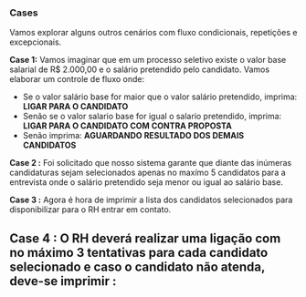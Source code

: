 ### Cases

Vamos explorar alguns outros cenários com fluxo condicionais,
repetições e excepcionais.

<strong>Case 1:</strong> Vamos imaginar que em um processo seletivo existe
o valor base salarial de R$ 2.000,00 e o salário pretendido pelo
candidato. Vamos elaborar um controle de fluxo onde:

 - Se o valor salário base for maior que o valor salário
pretendido, imprima: <strong>LIGAR PARA O CANDIDATO</strong>
 - Senão se o valor salario base for igual o salario pretendido,
imprima: <strong>LIGAR PARA O CANDIDATO COM CONTRA PROPOSTA</strong>
 - Senão imprima: <strong>AGUARDANDO RESULTADO DOS DEMAIS CANDIDATOS</strong>

<strong>Case 2 :</strong> Foi solicitado que nosso sistema garante que diante
das inúmeras candidaturas sejam selecionados apenas no maxímo 5
candidatos para a entrevista onde o salário pretendido seja menor
ou igual ao salário base.

<strong>Case 3 :</strong> Agora é hora de imprimir a lista dos candidatos
selecionados para disponibilizar para o RH entrar em contato.

<strong>Case 4 :</strong> O RH deverá realizar uma ligação com no máximo 3
tentativas para cada candidato selecionado e caso o candidato não atenda,
deve-se imprimir : 
 - 